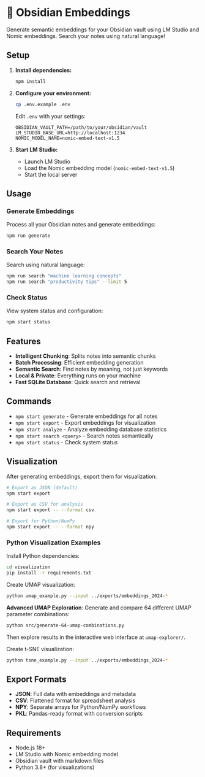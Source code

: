 # 🧠 Obsidian Embeddings

Generate semantic embeddings for your Obsidian vault using LM Studio and Nomic embeddings. Search your notes using natural language!

## Setup

1. **Install dependencies:**
   ```bash
   npm install
   ```

2. **Configure your environment:**
   ```bash
   cp .env.example .env
   ```
   
   Edit `.env` with your settings:
   ```
   OBSIDIAN_VAULT_PATH=/path/to/your/obsidian/vault
   LM_STUDIO_BASE_URL=http://localhost:1234
   NOMIC_MODEL_NAME=nomic-embed-text-v1.5
   ```

3. **Start LM Studio:**
   - Launch LM Studio
   - Load the Nomic embedding model (`nomic-embed-text-v1.5`)
   - Start the local server

## Usage

### Generate Embeddings
Process all your Obsidian notes and generate embeddings:
```bash
npm run generate
```

### Search Your Notes
Search using natural language:
```bash
npm run search "machine learning concepts"
npm run search "productivity tips" --limit 5
```

### Check Status
View system status and configuration:
```bash
npm start status
```

## Features

- **Intelligent Chunking**: Splits notes into semantic chunks
- **Batch Processing**: Efficient embedding generation
- **Semantic Search**: Find notes by meaning, not just keywords
- **Local & Private**: Everything runs on your machine
- **Fast SQLite Database**: Quick search and retrieval

## Commands

- `npm start generate` - Generate embeddings for all notes
- `npm start export` - Export embeddings for visualization
- `npm start analyze` - Analyze embedding database statistics
- `npm start search <query>` - Search notes semantically
- `npm start status` - Check system status

## Visualization

After generating embeddings, export them for visualization:

```bash
# Export as JSON (default)
npm start export

# Export as CSV for analysis
npm start export -- --format csv

# Export for Python/NumPy
npm start export -- --format npy
```

### Python Visualization Examples

Install Python dependencies:
```bash
cd visualization
pip install -r requirements.txt
```

Create UMAP visualization:
```bash
python umap_example.py --input ../exports/embeddings_2024-*
```

**Advanced UMAP Exploration**: Generate and compare 64 different UMAP parameter combinations:
```bash
python src/generate-64-umap-combinations.py
```
Then explore results in the interactive web interface at `umap-explorer/`.

Create t-SNE visualization:
```bash
python tsne_example.py --input ../exports/embeddings_2024-*
```

## Export Formats

- **JSON**: Full data with embeddings and metadata
- **CSV**: Flattened format for spreadsheet analysis
- **NPY**: Separate arrays for Python/NumPy workflows
- **PKL**: Pandas-ready format with conversion scripts

## Requirements

- Node.js 18+
- LM Studio with Nomic embedding model
- Obsidian vault with markdown files
- Python 3.8+ (for visualizations)